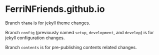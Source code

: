 # FerriNFriends.github.io

Branch `theme` is for jekyll theme changes.

Branch `config` (previously named `setup`, `development`, and `develop`) is for jekyll configuration changes.

Branch `contents` is for pre-publishing contents related changes.
